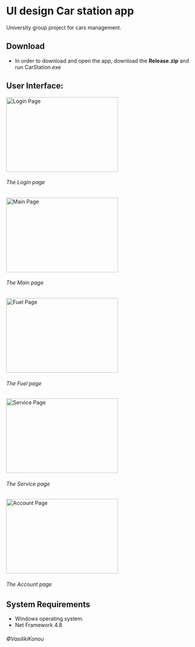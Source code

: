 # UI design Car station app
University group project for cars management.

## Download 
- In order to download and open the app, download the **Release.zip** and run CarStation.exe  

## User Interface:
 <img src="https://github.com/afroksilanthi/UI-design-Car-station-app/assets/103579857/c5b6762a-6dec-4c79-a420-f93ab3533fda" alt="Login Page" width="300" height="200">
 <h6>The Login page</h6>
<img src="https://github.com/afroksilanthi/UI-design-Car-station-app/assets/103579857/c0eef5e6-7418-4fa6-8699-829b40709e67" alt="Main Page" width="300" height="200">
 <h6>The Main page</h6>
<img src="https://github.com/afroksilanthi/UI-design-Car-station-app/assets/103579857/13bde1ca-820a-4e71-9470-1e4d5aa23483" alt="Fuel Page" width="300" height="200">
 <h6>The Fuel page</h6>
<img src="https://github.com/afroksilanthi/UI-design-Car-station-app/assets/103579857/9637409b-4fe9-4d6c-8b21-8f5928fb07e7" alt="Service Page" width="300" height="200">
 <h6>The Service page</h6>
<img src="https://github.com/afroksilanthi/UI-design-Car-station-app/assets/103579857/65027a07-b64a-426d-a50f-31904c15777b" alt="Account Page" width="300" height="200">
 <h6>The Account page</h6>

## System Requirements
 * Windows operating system.
 * Net Framework 4.8

<h6>©VasilikiKonou</h6>
